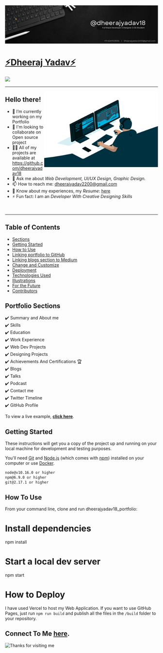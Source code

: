 <!---------------------------- Banner Image ----------------------------->
![Dheeraj Yadav - Banner](/public/cover.png)


<!---------------------------- Typewriter animation ----------------------------->
# [⚡Dheeraj Yadav⚡]()
![](https://readme-typing-svg.herokuapp.com?font=Montserrat&color=3EA9F5&lines=I'm+a+Full-Stack+Web+Developer;I'm+a+UI%2FUX+Designer;I'm+a+Graphic+Designer)

<hr />


<!---------------------------- About Me ----------------------------->

<!-- <img align="right" height="250" width="375" alt="" src="https://media.giphy.com/media/SWoSkN6DxTszqIKEqv/giphy.gif" /> -->
<img align="right" alt="GIF" src="https://raw.githubusercontent.com/DevrajDC/DevrajDC/main/developer.gif" height="250" width="375" />

## Hello there!

- 🔭 I’m currently working on my Portfolio
- 👯 I'm looking to collaborate on Open source project
- 👨‍💻 All of my projects are available at https://github.com/dheerajyadav18
- 💬 Ask me about *Web Development, UI/UX Design, Graphic Design.*
- 📫 How to reach me: <a href="mailto:dheerajyadav2200@gmail.com">dheerajyadav2200@gmail.com</a>
- 📄 Know about my experiences, my *Resume*: [here]()
- ⚡ Fun fact: I am an *Developer With Creative Designing Skills*

<br>
<hr />


## Table of Contents
- [Sections](#sections)
- [Getting Started](#getting-started)
- [How to Use](#how-to-use)
- [Linking portfolio to GitHub](#linking-portfolio-to-github)
- [Linking blogs section to Medium](#linking-blogs-section-to-medium)
- [Change and Customize](#change-and-customize-every-section-according-to-your-need)
- [Deployment](#deployment)
- [Technologies Used](#technologies-used)
- [Illustrations](#illustrations)
- [For the Future](#for-the-future)
- [Contributors](#project-maintainers)

## Portfolio Sections
✔️ Summary and About me\
✔️ Skills\
✔️ Education\
✔️ Work Experience\
✔️ Web Dev Projects\
✔️ Designing Projects\
✔️ Achievements And Certifications 🏆\
✔️ Blogs\
✔️ Talks\
✔️ Podcast\
✔️ Contact me\
✔️ Twitter Timeline\
✔️ GitHub Profile

To view a live example, **[click here]()**.


## Getting Started

These instructions will get you a copy of the project up and running on your local machine for development and testing purposes.

You'll need [Git](https://git-scm.com) and [Node.js](https://nodejs.org/en/download/) (which comes with [npm](http://npmjs.com)) installed on your computer or use [Docker](https://www.docker.com/products/docker-desktop).

```
node@v10.16.0 or higher
npm@6.9.0 or higher
git@2.17.1 or higher
```

## How To Use 

From your command line, clone and run dheerajyadav18_portfolio:

# Install dependencies
npm install

# Start a local dev server
npm start

# How to Deploy

I have used Vercel to host my Web Application. If you want to use GitHub Pages, just run `npm run build` and publish all the files in the `/build` folder to your repository.

## Connect To Me [here](https://linktr.ee/Dheeraj_Yadav).

<!---------------------------------  Marquee Animation  ------------------------>
<img height="100" alt="Thanks for visiting me" width="100%" src="https://raw.githubusercontent.com/BrunnerLivio/brunnerlivio/master/images/marquee.svg" />
